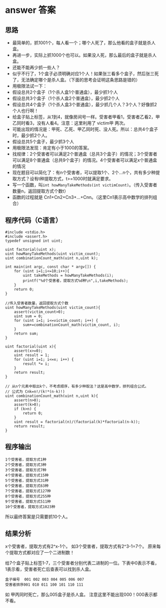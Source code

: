 # answer 答案

## 思路
+ 最简单的，抓1001个，每人看一个；哪个人死了，那么他看的盒子就是杀人盒。
+ 再进一步，实际上抓1000个也可以。如果没人死，那么最后的盒子就是杀人盒。
+ 还能不能再少抓一些人？
+ 似乎不行了，1个盒子必须明确对应1个人！如果张三看多个盒子，然后张三死了，无法确定哪个是杀人盒。（下面的思考会证明这条思路是错的）
+ 用极限法试一下：
+ 假设总共2个盒子（1个杀人盒1个普通盒），最少抓1个人
+ 假设总共3个盒子（1个杀人盒2个普通盒），最少抓2个人
+ 假设总共4个盒子（1个杀人盒3个普通盒），最少抓几个人？3个人？好像抓2个人也行啊！
+ 给盒子贴上标签，从1到4，就像房间号一样。受害者甲看1，受害者乙看2，甲乙同时看3，没有人看4。注意：这里利用了 victim甲 两次。
+ 可能出现的情况是：甲死、乙死、甲乙同时死、没人死。所以：总共4个盒子时，最少抓2个人。
+ 假设总共5个盒子，最少抓3个人
+ 用极限法发现：肯定有小于1000的答案。
+ 找规律：2个受害者可以满足2个普通盒（总共3个盒子）的情况；3个受害者可以满足8个普通盒（总共9个盒子）的情况。4个受害者可以满足x个普通盒的情况
+ 现在题目可以简化了：有n个受害者，可以提取1个、2个...n个，共有多少种提取方式？设有t种提取方式，t>=1000时就满足要求。
+ 写一个函数，叫`int howManyTakeMethods(int victimCount)`。（传入受害者数量n，返回提取方式个数t）
+ 函数的过程就是 Cn1+Cn2+Cn3+...+Cnn。（这里Cn1表示高中数学的排列组合）

## 程序代码（C语言）
```
#include <stdio.h>
#include <assert.h>
typedef	unsigned int uint;

uint factorial(uint x);
uint howManyTakeMethods(uint victim_count);
uint combinationCount_math(uint n,uint k);

int main(int argc, const char * argv[]) {
    for (uint i=1;i<=10;i++){
        uint takeMethods = howManyTakeMethods(i);
        printf("%d个受害者，提取方式%d种\n",i,takeMethods);
    }
    return 0;
}

//传入受害者数量，返回提取方式个数
uint howManyTakeMethods(uint victim_count){
    assert(victim_count>0);
    uint sum = 0;
    for (uint i=1; i<=victim_count; i++) {
        sum+=combinationCount_math(victim_count, i);
    }
    return sum;
}

uint factorial(uint x){
    assert(x>=0);
    uint result = 1;
    for (uint i=1; i<=x; i++) {
        result *= i;
    }
    return result;
}

// 从n个元素中取出k个，不考虑顺序，有多少种取法？这是高中数学，排列组合公式。
// 公式为 Cnk=n!/(k!*(n-k)!)
uint combinationCount_math(uint n,uint k){
    assert(n>0);
    assert(k>0);
    if (k>n) {
        return 0;
    }
    uint result = factorial(n)/(factorial(k)*factorial(n-k));
    return result;
}

```

## 程序输出
```
1个受害者，提取方式1种
2个受害者，提取方式3种
3个受害者，提取方式7种
4个受害者，提取方式15种
5个受害者，提取方式31种
6个受害者，提取方式63种
7个受害者，提取方式127种
8个受害者，提取方式255种
9个受害者，提取方式511种
10个受害者，提取方式1023种
```
所以最终答案是只需要抓10个人。

## 结果分析
x个受害者，提取方式有2^x-1个。
如3个受害者，提取方式有2^3-1=7个。
原来每个提取方式都对应了一个二进制数！

给7个盒子贴上标签1-7，三个受害者分别代表二进制的一位。下表中0表示不看，1表示看，受害者死亡后查表可以找到杀人盒。

```
盒子编号  001 002 003 004 005 006 007
受害者排序001 010 011 100 101 110 111
```
如 甲丙同时死亡，那么005盒子是杀人盒。
注意这里不能出现000！000表示都不看。
